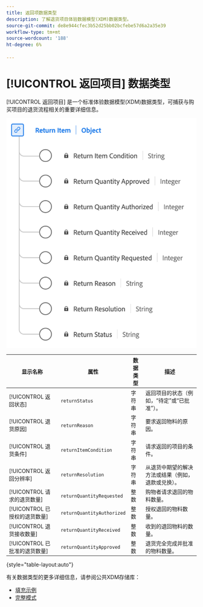 ```yaml
---
title: 返回项数据类型
description: 了解退货项目体验数据模型(XDM)数据类型。
source-git-commit: de8e944cfec3b52d25bb02bcfebe57d6a2a35e39
workflow-type: tm+mt
source-wordcount: '188'
ht-degree: 6%

---
```


# [!UICONTROL 返回项目] 数据类型

[!UICONTROL 返回项目] 是一个标准体验数据模型(XDM)数据类型，可捕获与购买项目的退货流程相关的重要详细信息。

![返回项数据类型的图表。](../images/data-types/return-item.png)

| 显示名称 | 属性 | 数据类型 | 描述 |
|-----------------------------|------------------------------|-----------|--------------------------------------------------------|
| [!UICONTROL 返回状态] | `returnStatus` | 字符串 | 返回项目的状态（例如，“待定”或“已批准”）。 |
| [!UICONTROL 退货原因] | `returnReason` | 字符串 | 要求返回物料的原因。 |
| [!UICONTROL 退货条件] | `returnItemCondition` | 字符串 | 请求返回的项目的条件。 |
| [!UICONTROL 返回分辨率] | `returnResolution` | 字符串 | 从退货中期望的解决方法或结果（例如，退款或兑换）。 |
| [!UICONTROL 请求的退货数量] | `returnQuantityRequested` | 整数 | 购物者请求退回的物料数量。 |
| [!UICONTROL 已授权的退货数量] | `returnQuantityAuthorized` | 整数 | 授权退回的物料数量。 |
| [!UICONTROL 退货接收数量] | `returnQuantityReceived` | 整数 | 收到的退回物料的数量。 |
| [!UICONTROL 已批准的退货数量] | `returnQuantityApproved` | 整数 | 退货完全完成并批准的物料数量。 |

{style="table-layout:auto"}

有关数据类型的更多详细信息，请参阅公共XDM存储库：

* [填充示例](https://github.com/adobe/xdm/blob/master/components/datatypes/returnitem.example.1.json)
* [完整模式](https://github.com/adobe/xdm/blob/master/components/datatypes/returnitem.schema.json)
